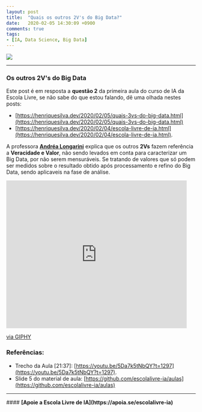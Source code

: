 ```yaml
---
layout: post
title:  "Quais os outros 2V's do Big Data?"
date:   2020-02-05 14:30:09 +0900
comments: true
tags:
- [IA, Data Science, Big Data]
---
```


<img src="{{ site.baseurl }}/img/escola_de_ia_q2.png">

<hr />

### Os outros 2V's do Big Data

Este post é em resposta a <b>questão 2</b> da primeira aula do curso de IA da Escola Livre, se não sabe do que estou falando, dê uma olhada nestes posts: 
* [https://henriquesilva.dev/2020/02/05/quais-3vs-do-big-data.html](https://henriquesilva.dev/2020/02/05/quais-3vs-do-big-data.html)
* [https://henriquesilva.dev/2020/02/04/escola-livre-de-ia.html](https://henriquesilva.dev/2020/02/04/escola-livre-de-ia.html).

A professora <b>[Andréa Longarini](https://br.linkedin.com/in/andr%C3%A9a-longarini-2421325b)</b> explica que os outros <b>2Vs</b> fazem referência a <b>Veracidade e Valor</b>, não sendo levados em conta para caracterizar um Big Data, por não serem mensuráveis.
Se tratando de valores que só podem ser medidos sobre o resultado obtido após processamento e refino do Big Data, sendo aplicaveis na fase de análise.

<iframe src="https://giphy.com/embed/JrwbaT7iEHY4Lmf2DT" width="480" height="392" frameBorder="0" class="giphy-embed" allowFullScreen></iframe><p><a href="https://giphy.com/gifs/new-york-times-the-1619-project-nikole-hannah-jones-JrwbaT7iEHY4Lmf2DT">via GIPHY</a></p>

### Referências:

* Trecho da Aula [21:37]: [https://youtu.be/5Da7k5tNbQY?t=1297](https://youtu.be/5Da7k5tNbQY?t=1297).
* Slide 5 do material de aula: [https://github.com/escolalivre-ia/aulas](https://github.com/escolalivre-ia/aulas)


<hr />
#### <b>[Apoie a Escola Livre de IA](https://apoia.se/escolalivre-ia)</b> 






